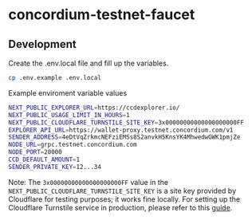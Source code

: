 # concordium-testnet-faucet

## Development

Create the .env.local file and fill up the variables.

```bash
cp .env.example .env.local
```

Example enviroment variable values

```bash
NEXT_PUBLIC_EXPLORER_URL=https://ccdexplorer.io/
NEXT_PUBLIC_USAGE_LIMIT_IN_HOURS=1
NEXT_PUBLIC_CLOUDFLARE_TURNSTILE_SITE_KEY=3x00000000000000000000FF
EXPLORER_API_URL=https://wallet-proxy.testnet.concordium.com/v1
SENDER_ADDRESS=4eDtVqZrkmcNEFziEMSs8S2anvkH5KnsYK4MhwedwGWK1pmjZe
NODE_URL=grpc.testnet.concordium.com
NODE_PORT=20000
CCD_DEFAULT_AMOUNT=1
SENDER_PRIVATE_KEY=12...34
```

Note: The `3x00000000000000000000FF` value in the `NEXT_PUBLIC_CLOUDFLARE_TURNSTILE_SITE_KEY` is a site key provided by Cloudflare for testing purposes; it works fine locally. For setting up the Cloudflare Turnstile service in production, please refer to this [guide](docs/turnstile/SETUP.md).
